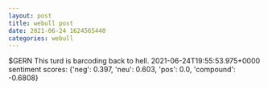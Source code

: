 ```yaml
--- 
layout: post 
title: webull post 
date: 2021-06-24 1624565440 
categories: webull 
--- 
```

$GERN This turd is barcoding back to hell.	2021-06-24T19:55:53.975+0000
sentiment scores: {'neg': 0.397, 'neu': 0.603, 'pos': 0.0, 'compound': -0.6808}